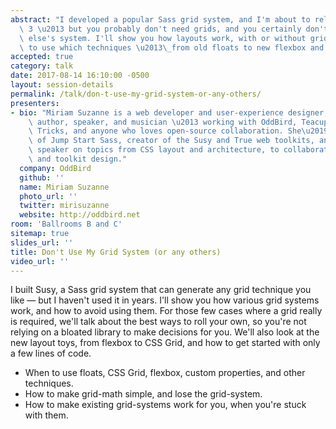 ```yaml
---
abstract: "I developed a popular Sass grid system, and I'm about to release version\
  \ 3 \u2013 but you probably don't need grids, and you certainly don't need someone\
  \ else's system. I'll show you how layouts work, with or without grids, and when\
  \ to use which techniques \u2013\_from old floats to new flexbox and CSS Grid."
accepted: true
category: talk
date: 2017-08-14 16:10:00 -0500
layout: session-details
permalink: /talk/don-t-use-my-grid-system-or-any-others/
presenters:
- bio: "Miriam Suzanne is a web developer and user-experience designer,\_project-manager,\
    \ author, speaker, and musician \u2013 working with OddBird, Teacup Gorilla, CSS\
    \ Tricks, and anyone who loves open-source collaboration. She\u2019s a co-author\
    \ of Jump Start Sass, creator of the Susy and True web toolkits, and a regular\
    \ speaker on topics from CSS layout and architecture, to collaborative process\
    \ and toolkit design."
  company: OddBird
  github: ''
  name: Miriam Suzanne
  photo_url: ''
  twitter: mirisuzanne
  website: http://oddbird.net
room: 'Ballrooms B and C'
sitemap: true
slides_url: ''
title: Don't Use My Grid System (or any others)
video_url: ''
---
```


I built Susy, a Sass grid system that can generate any grid technique you like — but I haven't used it in years. I'll show you how various grid systems work, and how to avoid using them. For those few cases where a grid really is required, we'll talk about the best ways to roll your own, so you're not relying on a bloated library to make decisions for you. We'll also look at the new layout toys, from flexbox to CSS Grid, and how to get started with only a few lines of code.

- When to use floats, CSS Grid, flexbox, custom properties, and other techniques.
- How to make grid-math simple, and lose the grid-system.
- How to make existing grid-systems work for you, when you're stuck with them.
